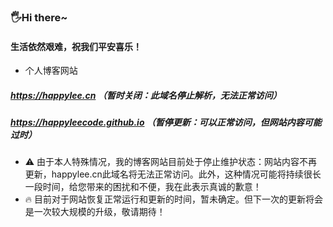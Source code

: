 ###  🖐️Hi there~
####  生活依然艰难，祝我们平安喜乐！
 - 个人博客网站  
#####  https://happylee.cn  （暂时关闭：此域名停止解析，无法正常访问）
#####  https://happyleecode.github.io  （暂停更新：可以正常访问，但网站内容可能过时）
- ⚠️ 由于本人特殊情况，我的博客网站目前处于停止维护状态：网站内容不再更新，happylee.cn此域名将无法正常访问。此外，这种情况可能将持续很长一段时间，给您带来的困扰和不便，我在此表示真诚的歉意！
- 🔥 目前对于网站恢复正常运行和更新的时间，暂未确定。但下一次的更新将会是一次较大规模的升级，敬请期待！






<!--
**HappyLeeCode/HappyLeeCode** is a ✨ _special_ ✨ repository because its `README.md` (this file) appears on your GitHub profile.

Here are some ideas to get you started:

- 🔭 I’m currently working on ...
- 🌱 I’m currently learning ...
- 👯 I’m looking to collaborate on ...
- 🤔 I’m looking for help with ...
- 💬 Ask me about ...
- 📫 How to reach me: ...
- 😄 Pronouns: ...
- ⚡ Fun fact: ...
-->
